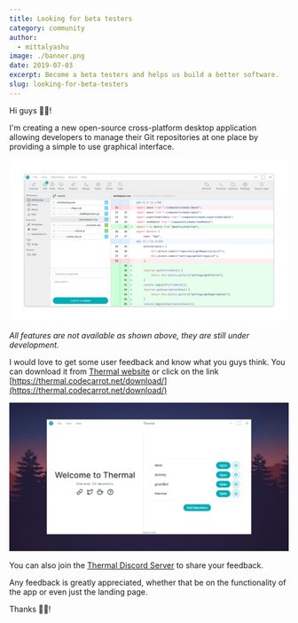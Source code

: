 ```yaml
---
title: Looking for beta testers
category: community
author:
  - mittalyashu
image: ./banner.png
date: 2019-07-03
excerpt: Become a beta testers and helps us build a better software.
slug: looking-for-beta-testers
---
```


Hi guys 👋🏻!

I'm creating a new open-source cross-platform desktop application allowing developers to manage their Git repositories at one place by providing a simple to use graphical interface.

![Application design](./application-design.png)

_All features are not available as shown above, they are still under development._

I would love to get some user feedback and know what you guys think. You can download it from [Thermal website](https://thermal.codecarrot.net/) or click on the link [https://thermal.codecarrot.net/download/](https://thermal.codecarrot.net/download/)

![Application screenshot](./application-screenshot.png)

You can also join the [Thermal Discord Server](https://discord.gg/yuK7zfg) to share your feedback.

Any feedback is greatly appreciated, whether that be on the functionality of the app or even just the landing page.

Thanks 🙏🏻!
